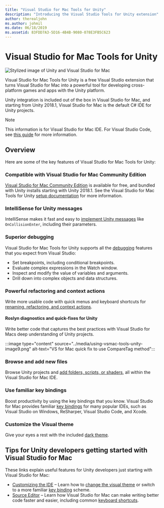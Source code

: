 ```yaml
---
title: "Visual Studio for Mac Tools for Unity"
description: "Introducing the Visual Studio Tools for Unity extension"
author: therealjohn
ms.author: johmil
ms.date: 06/18/2019
ms.assetid: 83FDD7A3-5D16-4B4B-9080-078E3FB5C623
---
```

# Visual Studio for Mac Tools for Unity

![Stylized image of Unity and Visual Studio for Mac](media/vsmac-tools-unity-image1.png)

Visual Studio for Mac Tools for Unity is a free Visual Studio extension that turns Visual Studio for Mac into a powerful tool for developing cross-platform games and apps with the Unity platform.

Unity integration is included out of the box in Visual Studio for Mac, and starting from Unity 2018.1, Visual Studio for Mac is the default C# IDE for Unity projects.

> [!NOTE]
> This information is for Visual Studio for Mac IDE. For Visual Studio Code, see [this guide](https://code.visualstudio.com/docs/other/unity) for more information.

## Overview

Here are some of the key features of Visual Studio for Mac Tools for Unity:

### Compatible with Visual Studio for Mac Community Edition

[Visual Studio for Mac Community Edition](https://visualstudio.microsoft.com/) is available for free, and bundled with Unity installs starting with Unity 2018.1. See the Visual Studio for Mac Tools for Unity [setup documentation](setup-vsmac-tools-unity.md) for more information.

### IntelliSense for Unity messages

IntelliSense makes it fast and easy to [implement Unity messages](using-vsmac-tools-unity.md#intellisense-for-unity-messages) like `OnCollisionEnter`, including their parameters.

### Superior debugging

Visual Studio for Mac Tools for Unity supports all the [debugging](using-vsmac-tools-unity.md#unity-debugging) features that you expect from Visual Studio:

* Set breakpoints, including conditional breakpoints.
* Evaluate complex expressions in the Watch window.
* Inspect and modify the value of variables and arguments.
* Drill down into complex objects and data structures.

### Powerful refactoring and context actions

Write more usable code with quick menus and keyboard shortcuts for [renaming, refactoring, and context actions](refactoring.md).

#### Roslyn diagnostics and quick-fixes for Unity

Write better code that captures the best practices with Visual Studio for Macs deep understanding of Unity projects. 

:::image type="content" source="../media/using-vsmac-tools-unity-image9.png" alt-text="VS for Mac quick fix to use CompareTag method":::

### Browse and add new files

Browse Unity projects and [add folders, scripts, or shaders](using-vsmac-tools-unity.md#adding-new-unity-files-and-folders), all within the Visual Studio for Mac IDE.

### Use familiar key bindings

Boost productivity by using the key bindings that you know. Visual Studio for Mac provides familiar [key bindings](customizing-the-ide.md) for many popular IDEs, such as Visual Studio on Windows, ReSharper, Visual Studio Code, and Xcode.

### Customize the Visual theme

Give your eyes a rest with the included [dark theme](customizing-the-ide.md).

## Tips for Unity developers getting started with Visual Studio for Mac

These links explain useful features for Unity developers just starting with Visual Studio for Mac:

* [Customizing the IDE](customizing-the-ide.md) – Learn how to [change the visual theme](customizing-the-ide.md#dark-theme) or switch to a more familiar [key binding](customizing-the-ide.md#key-bindings) scheme.
* [Source Editor](source-editor.md) – Learn how Visual Studio for Mac can make writing better code faster and easier, including common [keyboard shortcuts](keyboard-shortcuts.md).
